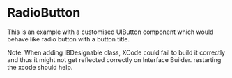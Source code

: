 # RadioButton

This is an example with a customised UIButton component which would behave like radio button with a button title.

Note: When adding IBDesignable class, XCode could fail to build it correctly and thus it might not get reflected correctly on Interface Builder. restarting the xcode should help.
